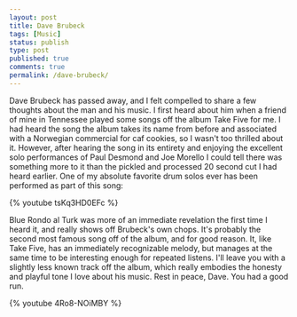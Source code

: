 ```yaml
---
layout: post
title: Dave Brubeck
tags: [Music]
status: publish
type: post
published: true
comments: true
permalink: /dave-brubeck/
---
```

Dave Brubeck has passed away, and I felt compelled to share a few thoughts about the man and his music. I first heard about him when a friend of mine in Tennessee played some songs off the album Take Five for me. I had heard the song the album takes its name from before and associated with a Norwegian commercial for caf   cookies, so I wasn't too thrilled about it. However, after hearing the song in its entirety and enjoying the excellent solo performances of Paul Desmond and Joe Morello I could tell there was something more to it than the pickled and processed 20 second cut I had heard earlier. One of my absolute favorite drum solos ever has been performed as part of this song:

{% youtube tsKq3HD0EFc %}

Blue Rondo al   Turk was more of an immediate revelation the first time I heard it, and really shows off Brubeck's own chops. It's probably the second most famous song off of the album, and for good reason. It, like Take Five, has an immediately recognizable melody, but manages at the same time to be interesting enough for repeated listens. I'll leave you with a slightly less known track off the album, which really embodies the honesty and playful tone I love about his music. Rest in peace, Dave. You had a good run.

{% youtube 4Ro8-NOiMBY %}

